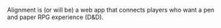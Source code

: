 Alignment is (or will be) a web app that connects players who want a pen and paper RPG experience (D&D).
